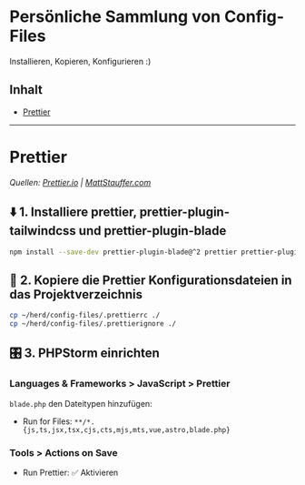 # Persönliche Sammlung von Config-Files

Installieren, Kopieren, Konfigurieren :)

## Inhalt

- [Prettier](#Prettier)

---

# Prettier

*Quellen: [Prettier.io](http://prettier.io) | [MattStauffer.com](https://mattstauffer.com/blog/how-to-set-up-prettier-on-a-laravel-app-to-lint-tailwind-class-order-and-more/)*

## ⬇️ 1. Installiere prettier, prettier-plugin-tailwindcss und prettier-plugin-blade

```sh
npm install --save-dev prettier-plugin-blade@^2 prettier prettier-plugin-tailwindcss
```

## 🚚 2. Kopiere die Prettier Konfigurationsdateien in das Projektverzeichnis

```sh
cp ~/herd/config-files/.prettierrc ./
cp ~/herd/config-files/.prettierignore ./
```

## 🎛️ 3. PHPStorm einrichten

### Languages & Frameworks > JavaScript > Prettier

`blade.php` den Dateitypen hinzufügen:
* Run for Files: `**/*.{js,ts,jsx,tsx,cjs,cts,mjs,mts,vue,astro,blade.php}`
  
### Tools > Actions on Save

* Run Prettier: ✅ Aktivieren
